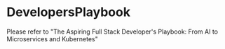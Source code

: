 # DevelopersPlaybook
Please refer to "The Aspiring Full Stack Developer's Playbook: From AI to Microservices and Kubernetes"